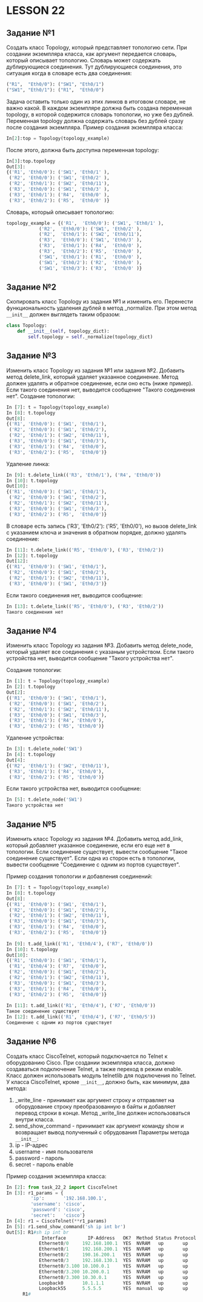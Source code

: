 # LESSON 22

## Задание №1

Создать класс Topology, который представляет топологию сети. При создании экземпляра класса, как аргумент передается словарь, который описывает топологию. 
Словарь может содержать дублирующиеся соединения. Тут дублирующиеся соединения, это ситуация когда в словаре есть два соединения:
```python
("R1",  "Eth0/0"): ("SW1", "Eth0/1")
("SW1", "Eth0/1"): ("R1",  "Eth0/0")
```

Задача оставить только один из этих линков в итоговом словаре, не важно какой. В каждом экземпляре должна быть создана переменная topology, в которой содержится
словарь топологии, но уже без дублей. Переменная topology должна содержать словарь без дублей сразу после создания экземпляра. 
Пример создания экземпляра класса:
```python
In[2]:top = Topology(topology_example)
```
После этого, должна быть доступна переменная topology:
```python
In[3]:top.topology
Out[3]:
{('R1', 'Eth0/0'): ('SW1', 'Eth0/1' ),
 ('R2', 'Eth0/0'): ('SW1', 'Eth0/2' ),
 ('R2', 'Eth0/1'): ('SW2', 'Eth0/11'),
 ('R3', 'Eth0/0'): ('SW1', 'Eth0/3' ),
 ('R3', 'Eth0/1'): ('R4',  'Eth0/0' ),
 ('R3', 'Eth0/2'): ('R5',  'Eth0/0' )}
```
Словарь, который описывает топологию:
```python
topology_example = {('R1',  'Eth0/0'): ('SW1', 'Eth0/1' ),
		    ('R2',  'Eth0/0'): ('SW1', 'Eth0/2' ),
		    ('R2',  'Eth0/1'): ('SW2', 'Eth0/11'),
		    ('R3',  'Eth0/0'): ('SW1', 'Eth0/3' ),
		    ('R3',  'Eth0/1'): ('R4',  'Eth0/0' ),
		    ('R3',  'Eth0/2'): ('R5',  'Eth0/0' ),
		    ('SW1', 'Eth0/1'): ('R1',  'Eth0/0' ),
		    ('SW1', 'Eth0/2'): ('R2',  'Eth0/0' ),
		    ('SW1', 'Eth0/3'): ('R3',  'Eth0/0' )}
```

## Задание №2

Скопировать класс Topology из задания №1 и изменить его. Перенести функциональность удаления дублей в метод _normalize. При этом метод `__init__` должен выглядеть таким образом:
```python
class Topology:
	def __init__(self, topology_dict):
		self.topology = self._normalize(topology_dict)
```

## Задание №3

Изменить класс Topology из задания №1 или задания №2. Добавить метод delete_link, который удаляет указанное соединение. Метод должен удалять и обратное соединение, если оно есть (ниже пример).
Если такого соединения нет, выводится сообщение "Такого соединения нет".
Создание топологии:

```python
In [7]: t = Topology(topology_example)
In [8]: t.topology
Out[8]:
{('R1', 'Eth0/0'): ('SW1', 'Eth0/1'),
 ('R2', 'Eth0/0'): ('SW1', 'Eth0/2'),
 ('R2', 'Eth0/1'): ('SW2', 'Eth0/11'),
 ('R3', 'Eth0/0'): ('SW1', 'Eth0/3'),
 ('R3', 'Eth0/1'): ('R4',  'Eth0/0'),
 ('R3', 'Eth0/2'): ('R5',  'Eth0/0')}
```

Удаление линка:
```python
In [9]: t.delete_link(('R3', 'Eth0/1'), ('R4', 'Eth0/0'))
In [10]: t.topology
Out[10]:
{('R1', 'Eth0/0'): ('SW1', 'Eth0/1'),
 ('R2', 'Eth0/0'): ('SW1', 'Eth0/2'),
 ('R2', 'Eth0/1'): ('SW2', 'Eth0/11'),
 ('R3', 'Eth0/0'): ('SW1', 'Eth0/3'),
 ('R3', 'Eth0/2'): ('R5',  'Eth0/0')}
```

В словаре есть запись ('R3', 'Eth0/2'): ('R5', 'Eth0/0'), но вызов delete_link с указанием ключа и значения в обратном порядке, должно удалять соединение:
```python
In [11]: t.delete_link(('R5', 'Eth0/0'), ('R3', 'Eth0/2'))
In [12]: t.topology
Out[12]:
{('R1', 'Eth0/0'): ('SW1', 'Eth0/1'),
 ('R2', 'Eth0/0'): ('SW1', 'Eth0/2'),
 ('R2', 'Eth0/1'): ('SW2', 'Eth0/11'),
 ('R3', 'Eth0/0'): ('SW1', 'Eth0/3')}
```

Если такого соединения нет, выводится сообщение:
```python
In [13]: t.delete_link(('R5', 'Eth0/0'), ('R3', 'Eth0/2'))
Такого соединения нет
```

## Задание №4

Изменить класс Topology из задания №3. Добавить метод delete_node, который удаляет все соединения с указаным устройством. Если такого устройства нет, выводится сообщение "Такого устройства нет".

Создание топологии:
```python
In [1]: t = Topology(topology_example)
In [2]: t.topology
Out[2]:
{('R1', 'Eth0/0'): ('SW1', 'Eth0/1'),
 ('R2', 'Eth0/0'): ('SW1', 'Eth0/2'),
 ('R2', 'Eth0/1'): ('SW2', 'Eth0/11'),
 ('R3', 'Eth0/0'): ('SW1', 'Eth0/3'),
 ('R3', 'Eth0/1'): ('R4', 'Eth0/0'),
 ('R3', 'Eth0/2'): ('R5', 'Eth0/0')}
```

Удаление устройства:
```python
In [3]: t.delete_node('SW1')
In [4]: t.topology
Out[4]:
{('R2', 'Eth0/1'): ('SW2', 'Eth0/11'),
 ('R3', 'Eth0/1'): ('R4', 'Eth0/0'),
 ('R3', 'Eth0/2'): ('R5', 'Eth0/0')}
```

Если такого устройства нет, выводится сообщение:
```python
In [5]: t.delete_node('SW1')
Такого устройства нет
```

## Задание №5

Изменить класс Topology из задания №4. Добавить метод add_link, который добавляет указанное соединение, если его еще нет в топологии. 
Если соединение существует, вывести сообщение "Такое соединение существует". Если одна из сторон есть в топологии, вывести сообщение 
"Cоединение с одним из портов существует".

Пример создания топологии и добавления соединений:
```python
In [7]: t = Topology(topology_example)
In [8]: t.topology
Out[8]:
{('R1', 'Eth0/0'): ('SW1', 'Eth0/1'),
 ('R2', 'Eth0/0'): ('SW1', 'Eth0/2'),
 ('R2', 'Eth0/1'): ('SW2', 'Eth0/11'),
 ('R3', 'Eth0/0'): ('SW1', 'Eth0/3'),
 ('R3', 'Eth0/1'): ('R4',  'Eth0/0'),
 ('R3', 'Eth0/2'): ('R5',  'Eth0/0')}
 
In [9]: t.add_link(('R1', 'Eth0/4'), ('R7', 'Eth0/0'))
In [10]: t.topology
Out[10]:
{('R1', 'Eth0/0'): ('SW1', 'Eth0/1'),
 ('R1', 'Eth0/4'): ('R7',  'Eth0/0'),
 ('R2', 'Eth0/0'): ('SW1', 'Eth0/2'),
 ('R2', 'Eth0/1'): ('SW2', 'Eth0/11'),
 ('R3', 'Eth0/0'): ('SW1', 'Eth0/3'),
 ('R3', 'Eth0/1'): ('R4',  'Eth0/0'),
 ('R3', 'Eth0/2'): ('R5',  'Eth0/0')}
 
In [11]: t.add_link(('R1', 'Eth0/4'), ('R7', 'Eth0/0'))
Такое соединение существует
In [12]: t.add_link(('R1', 'Eth0/4'), ('R7', 'Eth0/5'))
Cоединение с одним из портов существует
```

## Задание №6

Создать класс CiscoTelnet, который подключается по Telnet к оборудованию Cisco. При создании экземпляра класса, должно создаваться подключение Telnet, а также переход в режим enable. 
Класс должен использовать модуль telnetlib для подключения по Telnet. У класса CiscoTelnet, кроме `__init__`, должно быть, как минимум, два метода:
1. _write_line - принимает как аргумент строку и отправляет на оборудование строку преобразованную в байты и добавляет перевод строки в конце. Метод _write_line должен использоваться внутри класса.
2. send_show_command - принимает как аргумент команду show и возвращает вывод полученный с обрудования
Параметры метода `__init__`:
1. ip - IP-адрес
2. username - имя пользователя
3. password - пароль
4. secret - пароль enable

Пример создания экземпляра класса:
```python
In [2]: from task_22_2 import CiscoTelnet
In [3]: r1_params = {
	     'ip':       '192.168.100.1',
	     'username': 'cisco',
	     'password': 'cisco',
	     'secret':   'cisco'}	
In [4]: r1 = CiscoTelnet(**r1_params)
In [5]: r1.send_show_command('sh ip int br')
Out[5]: R1#sh ip int br
			 Interface        IP-Address   OK?  Method Status Protocol
			Ethernet0/0     192.168.100.1  YES  NVRAM   up       up 
			Ethernet0/1     192.168.200.1  YES  NVRAM   up       up 
			Ethernet0/2     190.16.200.1   YES  NVRAM   up       up 
			Ethernet0/3     192.168.130.1  YES  NVRAM   up       up
			Ethernet0/3.100 10.100.0.1     YES  NVRAM   up       up 
			Ethernet0/3.200 10.200.0.1     YES  NVRAM   up       up 
			Ethernet0/3.300 10.30.0.1      YES  NVRAM   up       up
			Loopback0       10.1.1.1       YES  NVRAM   up       up
			Loopback55      5.5.5.5        YES  manual  up       up
	  R1#
```